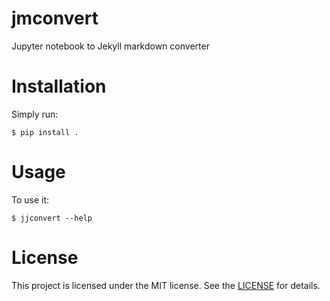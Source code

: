 # jmconvert

Jupyter notebook to Jekyll markdown converter


# Installation

Simply run:

    $ pip install .


# Usage

To use it:

    $ jjconvert --help
    
# License 
This project is licensed under the MIT license. See the [LICENSE](LICENSE) for details.
